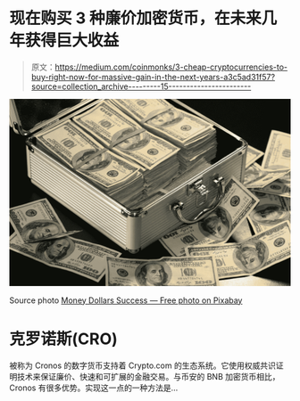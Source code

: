 # 现在购买 3 种廉价加密货币，在未来几年获得巨大收益

> 原文：<https://medium.com/coinmonks/3-cheap-cryptocurrencies-to-buy-right-now-for-massive-gain-in-the-next-years-a3c5ad31f57?source=collection_archive---------15----------------------->

![](img/c30b917c36171cb7aec9d6d1aaf0958b.png)

Source photo [Money Dollars Success — Free photo on Pixabay](https://pixabay.com/photos/money-dollars-success-business-1428594/)

# 克罗诺斯(CRO)

被称为 Cronos 的数字货币支持着 Crypto.com 的生态系统。它使用权威共识证明技术来保证廉价、快速和可扩展的金融交易。与币安的 BNB 加密货币相比，Cronos 有很多优势。实现这一点的一种方法是…